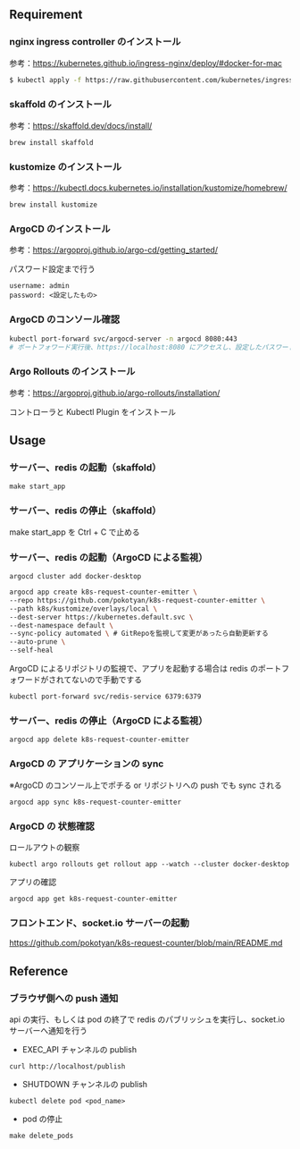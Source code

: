 ## Requirement

### nginx ingress controller のインストール

参考：https://kubernetes.github.io/ingress-nginx/deploy/#docker-for-mac

```bash
$ kubectl apply -f https://raw.githubusercontent.com/kubernetes/ingress-nginx/controller-v0.43.0/deploy/static/provider/cloud/deploy.yaml
```

### skaffold のインストール

参考：https://skaffold.dev/docs/install/

```
brew install skaffold
```

### kustomize のインストール

参考：https://kubectl.docs.kubernetes.io/installation/kustomize/homebrew/

```
brew install kustomize
```

### ArgoCD のインストール

参考：https://argoproj.github.io/argo-cd/getting_started/

パスワード設定まで行う

```
username: admin
password: <設定したもの>
```

### ArgoCD のコンソール確認

```bash
kubectl port-forward svc/argocd-server -n argocd 8080:443
# ポートフォワード実行後、https://localhost:8080 にアクセスし、設定したパスワードでログイン
```

### Argo Rollouts のインストール

参考：https://argoproj.github.io/argo-rollouts/installation/

コントローラと Kubectl Plugin をインストール

## Usage

### サーバー、redis の起動（skaffold）

```
make start_app
```

### サーバー、redis の停止（skaffold）

make start_app を Ctrl + C で止める

### サーバー、redis の起動（ArgoCD による監視）

```
argocd cluster add docker-desktop
```

```bash
argocd app create k8s-request-counter-emitter \
--repo https://github.com/pokotyan/k8s-request-counter-emitter \
--path k8s/kustomize/overlays/local \
--dest-server https://kubernetes.default.svc \
--dest-namespace default \
--sync-policy automated \ # GitRepoを監視して変更があったら自動更新する
--auto-prune \
--self-heal
```

ArgoCD によるリポジトリの監視で、アプリを起動する場合は redis のポートフォワードがされてないので手動でする

```
kubectl port-forward svc/redis-service 6379:6379
```

### サーバー、redis の停止（ArgoCD による監視）

```
argocd app delete k8s-request-counter-emitter
```

### ArgoCD の アプリケーションの sync

※ArgoCD のコンソール上でポチる or リポジトリへの push でも sync される

```
argocd app sync k8s-request-counter-emitter
```

### ArgoCD の 状態確認

ロールアウトの観察

```
kubectl argo rollouts get rollout app --watch --cluster docker-desktop
```

アプリの確認

```
argocd app get k8s-request-counter-emitter
```

### フロントエンド、socket.io サーバーの起動

https://github.com/pokotyan/k8s-request-counter/blob/main/README.md

## Reference

### ブラウザ側への push 通知

api の実行、もしくは pod の終了で redis のパブリッシュを実行し、socket.io サーバーへ通知を行う

- EXEC_API チャンネルの publish

```
curl http://localhost/publish
```

- SHUTDOWN チャンネルの publish

```
kubectl delete pod <pod_name>
```

- pod の停止

```
make delete_pods
```
